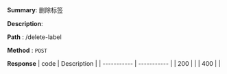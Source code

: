 **Summary**: 删除标签

**Description**:

**Path** : /delete-label

**Method** : `POST`

**Response**
| code      | Description |
| ----------- | ----------- |
|  200   |       |
|  400   |       |

